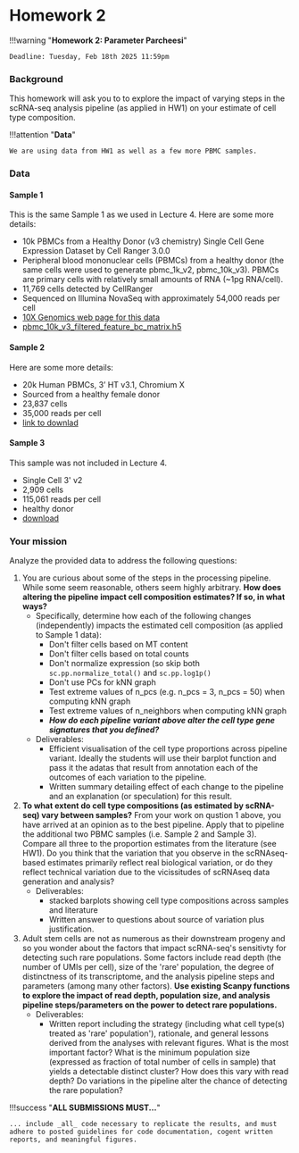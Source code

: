 # Homework 2


!!!warning "**Homework 2: Parameter Parcheesi**"

    Deadline: Tuesday, Feb 18th 2025 11:59pm

### Background
This homework will ask you to to explore the impact of varying steps in the scRNA-seq analysis pipeline (as applied in HW1) on your estimate of cell type composition.

!!!attention "**Data**"

    We are using data from HW1 as well as a few more PBMC samples.

### Data
#### Sample 1
This is the same Sample 1 as we used in Lecture 4. Here are some more details:

- 10k PBMCs from a Healthy Donor (v3 chemistry) Single Cell Gene Expression Dataset by Cell Ranger 3.0.0
- Peripheral blood mononuclear cells (PBMCs) from a healthy donor (the same cells were used to generate pbmc\_1k\_v2, pbmc\_10k\_v3). PBMCs are primary cells with relatively small amounts of RNA (~1pg RNA/cell).
- 11,769 cells detected by CellRanger
- Sequenced on Illumina NovaSeq with approximately 54,000 reads per cell
- [10X Genomics web page for this data](https://www.10xgenomics.com/resources/datasets/10-k-pbm-cs-from-a-healthy-donor-v-3-chemistry-3-standard-3-0-0)
- [pbmc\_10k\_v3\_filtered\_feature\_bc\_matrix.h5](https://cf.10xgenomics.com/samples/cell-exp/3.0.0/pbmc_10k_v3/pbmc_10k_v3_filtered_feature_bc_matrix.h5)

#### Sample 2
Here are some more details:

- 20k Human PBMCs, 3’ HT v3.1, Chromium X
- Sourced from a healthy female donor
- 23,837 cells
- 35,000 reads per cell
- [link to downlad](https://cf.10xgenomics.com/samples/cell-exp/6.1.0/20k_PBMC_3p_HT_nextgem_Chromium_X/20k_PBMC_3p_HT_nextgem_Chromium_X_filtered_feature_bc_matrix.h5)

#### Sample 3
This sample was not included in Lecture 4. 

- Single Cell 3' v2
- 2,909 cells
- 115,061 reads per cell
- healthy donor
- [download](https://jhu.instructure.com/files/13362961/download?download_frd=1)

### Your mission

Analyze the provided data to address the following questions:

1. You are curious about some of the steps in the processing pipeline. While some seem reasonable, others seem highly arbitrary. **How does altering the pipeline impact cell composition estimates? If so, in what ways?**
	- Specifically, determine how each of the following changes (independently) impacts the estimated cell composition (as applied to Sample 1 data):
		- Don't filter cells based on MT content
		- Don't filter cells based on total counts
		- Don't normalize expression (so skip both `sc.pp.normalize_total()` and `sc.pp.log1p()`
		- Don't use PCs for kNN graph
		- Test extreme values of n_pcs (e.g. n_pcs = 3, n_pcs = 50) when computing kNN graph
		- Test extreme values of n_neighbors when computing kNN graph
		- ***How do each pipeline variant above alter the cell type gene signatures that you defined?*** 
	- Deliverables:
		- Efficient visualisation of the cell type proportions across pipeline variant. Ideally the students will use their barplot function and pass it the adatas that result from annotation each of the outcomes of each variation to the pipeline.
		- Written summary detailing effect of each change to the pipeline and an explanation (or speculation) for this result.
2. **To what extent do cell type compositions (as estimated by scRNA-seq) vary between samples?** From your work on qustion 1 above, you have arrived at an opinion as to the best pipeline. Apply that to pipeline the additional two PBMC samples (i.e. Sample 2 and Sample 3). Compare all three to the proportion estimates from the literature (see HW1). Do you think that the variation that you observe in the scRNAseq-based estimates primarily reflect real biological variation, or do they reflect technical variation due to the vicissitudes of scRNAseq data generation and analysis?
	- Deliverables:
		- stacked barplots showing cell type compositions across samples and literature
		- Written answer to questions about source of variation plus justification.
3. Adult stem cells are not as numerous as their downstream progeny and so you wonder about the factors that impact scRNA-seq's sensitivty for detecting such rare populations. Some factors include read depth (the number of UMIs per cell), size of the 'rare' population, the degree of distinctness of its transcriptome, and the analysis pipeline steps and parameters (among many other factors). **Use existing Scanpy functions to explore the impact of read depth, population size, and analysis pipeline steps/parameters on the power to detect rare populations.**
	- Deliverables:
		- Written report including the strategy (including what cell type(s) treated as 'rare' population'), rationale, and general lessons derived from the analyses with relevant figures. What is the most important factor? What is the minimum population size (expressed as fraction of total number of cells in sample) that yields a detectable distinct cluster? How does this vary with read depth? Do variations in the pipeline alter the chance of detecting the rare population?







!!!success "**ALL SUBMISSIONS MUST...**"

	... include _all_ code necessary to replicate the results, and must adhere to posted guidelines for code documentation, cogent written reports, and meaningful figures.










